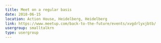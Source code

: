 ```yaml
---
title: Meet on a regular basis
date: 2018-06-15
location: Action House, Heidelberg, Heidelberg
link: https://www.meetup.com/back-to-the-future/events/xvgdrlyxjbtb/
usergroup: smalltalkrn
type: usergroup
---
```


